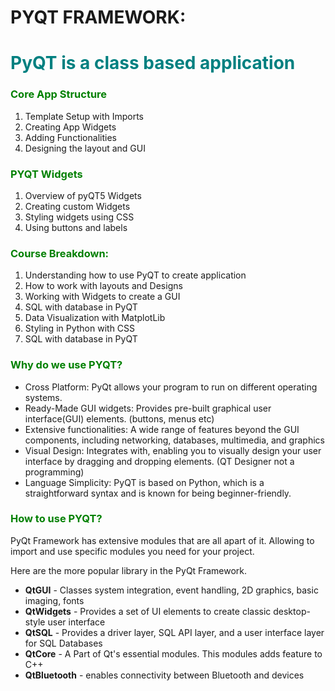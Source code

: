 # PYQT FRAMEWORK:

<style>
  .heading {
    color: green
  }
  
  ._pf {
    font-weight: bold;
  }

  ._pf::after {
    content: " -";
    font-weight: normal;
  }

</style>

<h1 style="color:teal">PyQT is a class based application</h1>


<h3 class="heading">Core App Structure</h3>
<ol>
  <li>Template Setup with Imports</li>
  <li>Creating App Widgets</li>
  <li>Adding Functionalities</li>
  <li>Designing the layout and GUI</li>
</ol>

<h3 class="heading">PYQT Widgets</h3>
<ol>
  <li>Overview of pyQT5 Widgets</li>
  <li>Creating custom Widgets</li>
  <li>Styling widgets using CSS</li>
  <li>Using buttons and labels</li>
</ol> 

<h3 class="heading">Course Breakdown:</h3>
<ol>
  <li>Understanding how to use PyQT to create application</li>
  <li>How to work with layouts and Designs</li>
  <li>Working with Widgets to create a GUI</li>
  <li>SQL with database in PyQT</li>
  <li>Data Visualization with MatplotLib</li>
  <li>Styling in Python with CSS</li>
  <li>SQL with database in PyQT</li>
</ol> 

<h3 class="heading">Why do we use PYQT?</h3>
<ul>
  <li>Cross Platform: PyQt allows your program to run on different operating systems.</li>
  <li>Ready-Made GUI widgets: Provides pre-built graphical user interface(GUI) elements. (buttons, menus etc)</li>
  <li>Extensive functionalities: A wide range of features beyond the GUI components, including networking, databases, multimedia, and graphics</li>
  <li>Visual Design: Integrates with, enabling you to visually design your user interface by dragging and dropping elements. (QT Designer not a programming) </li>
  <li>Language Simplicity: PyQT is based on Python, which is a straightforward syntax and is known for being beginner-friendly.</li>
</ul>


<h3 class="heading">How to use PYQT?</h3>
<p>PyQt Framework has extensive modules that are all apart of it. Allowing to import and use specific modules you need for your project.</p>

<p>Here are the more popular library in the PyQt Framework.</p>
<ul>
  <li>
    <span class="_pf">QtGUI</span>
    <span>Classes system integration, event handling, 2D graphics, basic imaging, fonts</span>
  </li>
  <li>
    <span class="_pf">QtWidgets</span>
    <span>Provides a set of UI elements to create classic desktop-style user interface</span>
  </li>
  <li>
    <span class="_pf">QtSQL</span>
    <span>Provides a driver layer, SQL API layer, and a user interface layer for SQL Databases</span>
  </li>
  <li>
    <span class="_pf">QtCore</span>
    <span>A Part of Qt's essential modules. This modules adds feature to C++</span>
  </li>
  <li>
    <span class="_pf">QtBluetooth</span>
    <span>enables connectivity between Bluetooth and devices</span>
  </li>
</ul>


